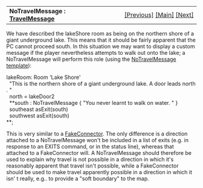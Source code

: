 <table width="100%" data-border="0" data-cellspacing="0"
data-cellpadding="3" data-bgcolor="#C0C0C0">
<colgroup>
<col style="width: 50%" />
<col style="width: 50%" />
</colgroup>
<tbody>
<tr>
<td style="text-align: left;"><strong>NoTravelMessage : <a
href="travelmessage.htm">TravelMessage</a><br />
</strong></td>
<td style="text-align: right;"><a href="basicdoor.htm">[Previous]</a> <a
href="generalintroduction.htm">[Main]</a> <a
href="exitonlypassage.htm">[Next]</a></td>
</tr>
</tbody>
</table>

  
We have described the lakeShore room as being on the northern shore of a
giant underground lake. This means that it should be fairly apparent
that the PC cannot proceed south. In this situation we may want to
display a custom message if the player nevertheless attempts to walk out
onto the lake; a NoTravelMessage will perform this role (using the
[NoTravelMessage template](notravelmessagetemplate.htm)):  
  
  
lakeRoom: Room 'Lake Shore'  
  "This is the northern shore of a giant underground lake. A door leads north. "  
  north = lakeDoor2  
  **south : NoTravelMessage { "You never learnt to walk on water. " }  
  southeast asExit(south)  
  southwest asExit(south)  
**;  
  
This is very similar to a [FakeConnector](fakeconnector.htm). The only
difference is a direction attached to a NoTravelMessage won't be
included in a list of exits (e.g. in response to an EXITS command, or in
the status line), whereas that attached to a FakeConnector will. A
NoTravelMessage should therefore be used to explain why travel is not
possible in a direction in which it's reasonably apparent that travel
isn't possible, while a FakeConnector should be used to make travel
apparently possible in a direction in which it isn' t really, e.g.. to
provide a "soft boundary" to the map.  
  
  
